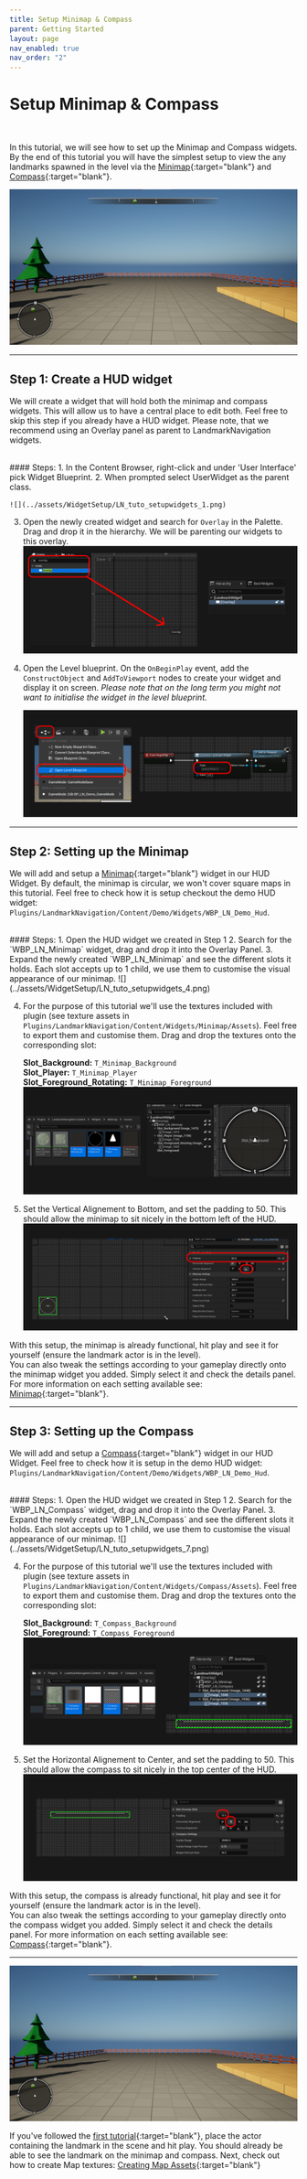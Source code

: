 ```yaml
---
title: Setup Minimap & Compass
parent: Getting Started
layout: page
nav_enabled: true
nav_order: "2"
---
```

# Setup Minimap & Compass
<br>

In this tutorial, we will see how to set up the Minimap and Compass widgets. By the end of this tutorial you will have the simplest setup to view the any landmarks spawned in the level via the [Minimap](../Entities/Minimap){:target="blank"} and [Compass](../Entities/Compass){:target="blank"}.

![](../assets/WidgetSetup/LN_tuto_setupwidgets_Results.png)
<br>

***

## Step 1: Create a HUD widget

We will create a widget that will hold both the minimap and compass widgets. This will allow us to have a central place to edit both. Feel free to skip this step if you already have a HUD widget. Please note, that we recommend using an Overlay panel as parent to LandmarkNavigation widgets.  

<br>
#### Steps:
1. In the Content Browser, right-click and under 'User Interface' pick Widget Blueprint.
2. When prompted select UserWidget as the parent class.

	![](../assets/WidgetSetup/LN_tuto_setupwidgets_1.png)

3. Open the newly created widget and search for `Overlay` in the Palette. Drag and drop it in the hierarchy. We will be parenting our widgets to this overlay.
	![](../assets/WidgetSetup/LN_tuto_setupwidgets_2.png)

4. Open the Level blueprint. On the `OnBeginPlay` event, add the `ConstructObject` and `AddToViewport` nodes to create your widget and display it on screen. *Please note that on the long term you might not want to initialise the widget in the level blueprint.*

	![](../assets/WidgetSetup/LN_tuto_setupwidgets_3.png)


***

## Step 2: Setting up the Minimap
We will add and setup a [Minimap](../Entities/Minimap){:target="blank"} widget in our HUD Widget. By default, the minimap is circular, we won't cover square maps in this tutorial. Feel free to check how it is setup checkout the demo HUD widget: `Plugins/LandmarkNavigation/Content/Demo/Widgets/WBP_LN_Demo_Hud`.

<br>
#### Steps:
1. Open the HUD widget we created in Step 1
2. Search for the `WBP_LN_Minimap` widget, drag and drop it into the Overlay Panel.
3. Expand the newly created `WBP_LN_Minimap` and see the different slots it holds.  Each slot accepts up to 1 child, we use them to customise the visual appearance of our minimap.
	![](../assets/WidgetSetup/LN_tuto_setupwidgets_4.png)

4. For the purpose of this tutorial we'll use the textures included with plugin (see texture assets in `Plugins/LandmarkNavigation/Content/Widgets/Minimap/Assets`). Feel free to export them and customise them. Drag and drop the textures onto the corresponding slot:

	**Slot_Background:** `T_Minimap_Background`   
	**Slot_Player:** `T_Minimap_Player`   
	**Slot_Foreground_Rotating:** `T_Minimap_Foreground`   
	![](../assets/WidgetSetup/LN_tuto_setupwidgets_5.png)

5. Set the Vertical Alignement to Bottom, and set the padding to 50. This should allow the minimap to sit nicely in the bottom left of the HUD.
	![](../assets/WidgetSetup/LN_tuto_setupwidgets_6.png)

With this setup, the minimap is already functional, hit play and see it for yourself (ensure the landmark actor is in the level).   
You can also tweak the settings according to your gameplay directly onto the minimap widget you added. Simply select it and check the details panel. For more information on each setting available see: [Minimap](../Entities/Minimap){:target="blank"}.

***

## Step 3: Setting up the Compass
We will add and setup a [Compass](../Entities/Compass){:target="blank"} widget in our HUD Widget. Feel free to check how it is setup in the demo HUD widget: `Plugins/LandmarkNavigation/Content/Demo/Widgets/WBP_LN_Demo_Hud`.

<br>
#### Steps:
1. Open the HUD widget we created in Step 1
2. Search for the `WBP_LN_Compass` widget, drag and drop it into the Overlay Panel.
3. Expand the newly created `WBP_LN_Compass` and see the different slots it holds.  Each slot accepts up to 1 child, we use them to customise the visual appearance of our minimap.
	![](../assets/WidgetSetup/LN_tuto_setupwidgets_7.png)

4. For the purpose of this tutorial we'll use the textures included with plugin (see texture assets in `Plugins/LandmarkNavigation/Content/Widgets/Compass/Assets`). Feel free to export them and customise them. Drag and drop the textures onto the corresponding slot:

	**Slot_Background:** `T_Compass_Background`   
	**Slot_Foreground:** `T_Compass_Foreground`   
	![](../assets/WidgetSetup/LN_tuto_setupwidgets_8.png)

5. Set the Horizontal Alignement to Center, and set the padding to 50. This should allow the compass to sit nicely in the top center of the HUD.
	![](../assets/WidgetSetup/LN_tuto_setupwidgets_9.png)

With this setup, the compass is already functional, hit play and see it for yourself (ensure the landmark actor is in the level).   
You can also tweak the settings according to your gameplay directly onto the compass widget you added. Simply select it and check the details panel. For more information on each setting available see: [Compass](../Entities/Compass){:target="blank"}.



***

![](../assets/WidgetSetup/LN_tuto_setupwidgets_Results.png)

If you've followed the [first tutorial](1_CreatingLandmarks){:target="blank"}, place the actor containing the landmark in the scene and hit play. You should already be able to see the landmark on the minimap and compass.
Next, check out how to create Map textures: [Creating Map Assets](3_CreatingMapAsset){:target="blank"}
